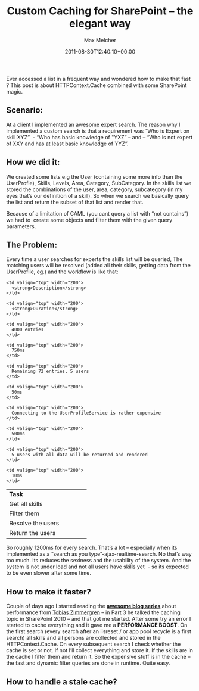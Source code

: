 ﻿---
title: Custom Caching for SharePoint – the elegant way
author: Max Melcher
aliases:
   - "/post/2011-08-30-/"
2011: "08"
type: post
date: 2011-08-30T12:40:10+00:00
draft: true
url: /?p=8
categories:
  - Uncategorized

---
Ever accessed a list in a frequent way and wondered how to make that fast ? This post is about HTTPContext.Cache combined with some SharePoint magic.

<!--more-->

## Scenario:

At a client I implemented an awesome expert search. The reason why I implemented a custom search is that a requirement was “Who is Expert on skill XYZ”&#160; - “Who has basic knowledge of "YXZ” – and – “Who is not expert of XXY and has at least basic knowledge of YYZ”.

## How we did it:

We created some lists e.g the User (containing some more info than the UserProfle), Skills, Levels, Area, Category, SubCategory. In the skills list we stored the combinations of the user, area, category, subcategory (in my eyes that’s our definition of a skill). So when we search we basically query the list and return the subset of that list and render that.

Because of a limitation of CAML (you cant query a list with “not contains”) we had to&#160; create some objects and filter them with the given query parameters.

## The Problem:

Every time a user searches for experts the skills list will be queried, The matching users will be resolved (added all their skills, getting data from the UserProfile, eg.) and the workflow is like that:

<table border="0" cellspacing="0" cellpadding="2" width="600">
  <tr>
    <td valign="top" width="200">
      <strong>Task</strong>
    </td>
    
    <td valign="top" width="200">
      <strong>Description</strong>
    </td>
    
    <td valign="top" width="200">
      <strong>Duration</strong>
    </td>
  </tr>
  
  <tr>
    <td valign="top" width="200">
      Get all skills
    </td>
    
    <td valign="top" width="200">
      4000 entries
    </td>
    
    <td valign="top" width="200">
      750ms
    </td>
  </tr>
  
  <tr>
    <td valign="top" width="200">
      Filter them
    </td>
    
    <td valign="top" width="200">
      Remaining 72 entries, 5 users
    </td>
    
    <td valign="top" width="200">
      50ms
    </td>
  </tr>
  
  <tr>
    <td valign="top" width="200">
      Resolve the users
    </td>
    
    <td valign="top" width="200">
      Connecting to the UserProfileService is rather expensive
    </td>
    
    <td valign="top" width="200">
      500ms
    </td>
  </tr>
  
  <tr>
    <td valign="top" width="200">
      Return the users
    </td>
    
    <td valign="top" width="200">
      5 users with all data will be returned and rendered
    </td>
    
    <td valign="top" width="200">
      10ms
    </td>
  </tr>
</table>

So roughly 1200ms for every search. That’s a lot – especially when its implemented as a “search as you type”-ajax-realtime-search. No that’s way too much. Its reduces the sexiness and the usability of the system. And the system is not under load and not all users have skills yet&#160; - so its expected to be even slower after some time.

## How to make it faster?

Couple of days ago I started reading the **<a href="http://zimmergren.net/archive/2010/12/18/sp-2010-developing-for-performance-part-1-developer-dashboard.aspx" target="_blank">awesome blog series</a>** about performance from <a href="http://zimmergren.net/default.aspx" target="_blank">Tobias Zimmergren</a> – in Part 3 he talked the caching topic in SharePoint 2010 – and that got me started. After some try an error I started to cache everything and it gave me a **PERFORMANCE BOOST**. On the first search (every search after an iisreset / or app pool recycle is a first search) all skills and all persons are collected and stored in the HTTPContext.Cache. On every subsequent search I check whether the cache is set or not. If not I’ll collect everything and store it. If the skills are in the cache I filter them and return it. So the expensive stuff is in the cache – the fast and dynamic filter queries are done in runtime. Quite easy.

## How to handle a stale cache?
